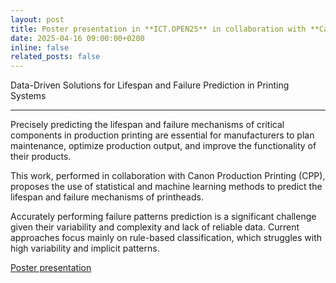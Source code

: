 ```yaml
---
layout: post
title: Poster presentation in **ICT.OPEN25** in collaboration with **Canon Production Printing**
date: 2025-04-16 09:00:00+0200
inline: false
related_posts: false
---
```


Data-Driven Solutions for Lifespan and Failure Prediction in Printing Systems

---

Precisely predicting the lifespan and failure mechanisms of critical components in production printing are essential for manufacturers to plan maintenance, optimize production output, and improve the functionality of their products. 

This work, performed in collaboration with Canon Production Printing (CPP), proposes the use of statistical and machine learning methods to predict the lifespan and failure mechanisms of printheads. 

Accurately performing failure patterns prediction is a significant challenge given their variability and complexity and lack of reliable data. Current approaches focus mainly on rule-based classification, which struggles with high variability and implicit patterns.

<a href="/assets/pdf/ICTOPEN25_Canon_1.pdf"> Poster presentation</a>
